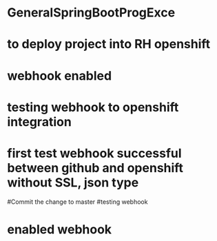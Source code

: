 # GeneralSpringBootProgExce
# to deploy project into RH openshift
# webhook enabled
# testing webhook to openshift integration
# first test webhook successful between github and openshift without SSL, json type
#Commit the change to  master
#testing webhook
# enabled webhook
